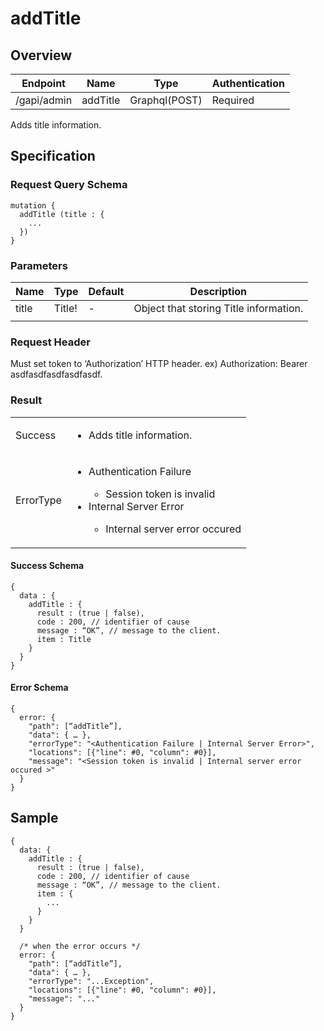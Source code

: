 # addTitle

## Overview

| Endpoint | Name | Type | Authentication |
| --- | --- | --- | --- |
| /gapi/admin | addTitle | Graphql(POST) | Required |

Adds title information.

## Specification

### Request Query Schema

```text
mutation {
  addTitle (title : {
    ...
  })
}
```

### Parameters

| Name | Type | Default | Description |
| --- | --- | --- | --- |
| title | Title! | - | Object that storing Title information. |
|  |  |  |  |

### Request Header

Must set token to ‘Authorization’ HTTP header.
ex) Authorization: Bearer asdfasdfasdfasdfasdf.

### Result

<table>
<tr>
  <td>Success</td>
  <td><ul><li>Adds title information.</li></ul></td>
</tr>
<tr>
  <td>ErrorType</td>
  <td>
    <ul>
      <li>Authentication Failure</li>
      <ul>
        <li>Session token is invalid</li>
      </ul>
      <li>Internal Server Error</li>
      <ul>
        <li>Internal server error occured</li>
      </ul>
    </ul>
  </td>
  </tr>
</table>

#### Success Schema

```text
{
  data : {
    addTitle : {
      result : (true | false),
      code : 200, // identifier of cause
      message : “OK”, // message to the client.
      item : Title
    }
  }
}
```

#### Error Schema

```text
{
  error: {
    "path": [“addTitle”],
    "data": { … },
    "errorType": "<Authentication Failure | Internal Server Error>",
    "locations": [{"line": #0, "column": #0}],
    "message": "<Session token is invalid | Internal server error occured >"
  }
}
```

## Sample

```text
{
  data: {
    addTitle : {
      result : (true | false),
      code : 200, // identifier of cause
      message : “OK”, // message to the client.
      item : {
        ...
      }
    }
  }

  /* when the error occurs */
  error: {
    "path": [“addTitle”],
    "data": { … },
    "errorType": "...Exception",
    "locations": [{"line": #0, "column": #0}],
    "message": "..."
  }
}
```

